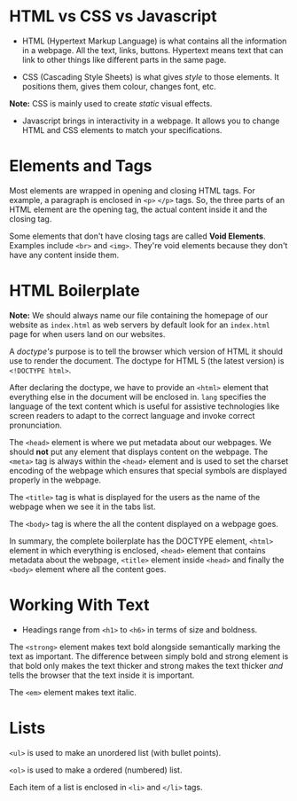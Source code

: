 # HTML vs CSS vs Javascript
- HTML (Hypertext Markup Language) is what contains all the information in a webpage. All the text, links, buttons. Hypertext means text that can link to other things like different parts in the same page.

- CSS (Cascading Style Sheets) is what gives _style_ to those elements. It positions them, gives them colour, changes font, etc. 

**Note:** CSS is mainly used to create _static_ visual effects.

- Javascript brings in interactivity in a webpage. It allows you to change HTML and CSS elements to match your specifications.
#
# Elements and Tags
Most elements are wrapped in opening and closing HTML tags. For example, a paragraph is enclosed in `<p>` `</p>` tags. So, the three parts of an HTML element are the opening tag, the actual content inside it and the closing tag. 

Some elements that don't have closing tags are called **Void Elements**. Examples include `<br>` and `<img>`. They're void elements because they don't have any content inside them. 
#
# HTML Boilerplate
**Note:** We should always name our file containing the homepage of our website as `index.html` as web servers by default look for an `index.html` page for when users land on our websites.

A _doctype's_ purpose is to tell the browser which version of HTML it should use to render the document. The doctype for HTML 5 (the latest version) is `<!DOCTYPE html>`.

After declaring the doctype, we have to provide an `<html>` element that everything else in the document will be enclosed in. `lang` specifies the language of the text content which is useful for assistive technologies like screen readers to adapt to the correct language and invoke correct pronunciation.

The `<head>` element is where we put metadata about our webpages. We should **not** put any element that displays content on the webpage. The `<meta>` tag is always within the `<head>` element and is used to set the charset encoding of the webpage which ensures that special symbols are displayed properly in the webpage.

The `<title>` tag is what is displayed for the users as the name of the webpage when we see it in the tabs list.

The `<body>` tag is where the all the content displayed on a webpage goes. 

In summary, the complete boilerplate has the DOCTYPE element, `<html>` element in which everything is enclosed, `<head>` element that contains metadata about the webpage, `<title>` element inside `<head>` and finally the `<body>` element where all the content goes.
#
# Working With Text
- Headings range from `<h1>` to `<h6>` in terms of size and boldness.

The `<strong>` element makes text bold alongside semantically marking the text as important. The difference between simply bold and strong element is that bold only makes the text thicker and strong makes the text thicker _and_ tells the browser that the text inside it is important.

The `<em>` element makes text italic.
# 
# Lists
`<ul>` is used to make an unordered list (with bullet points). 

`<ol>` is used to make a ordered (numbered) list. 

Each item of a list is enclosed in `<li>` and `</li>` tags.
#